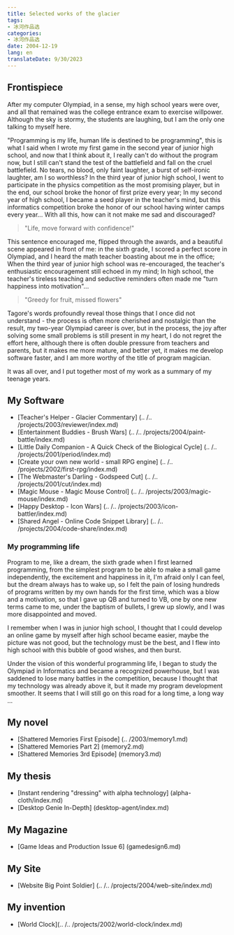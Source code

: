 ```yaml
---
title: Selected works of the glacier
tags:
- 冰河作品选
categories:
- 冰河作品选
date: 2004-12-19
lang: en
translateDate: 9/30/2023
---
```


## Frontispiece

After my computer Olympiad, in a sense, my high school years were over, and all that remained was the college entrance exam to exercise willpower. Although the sky is stormy, the students are laughing, but I am the only one talking to myself here.

"Programming is my life, human life is destined to be programming", this is what I said when I wrote my first game in the second year of junior high school, and now that I think about it, I really can't do without the program now, but I still can't stand the test of the battlefield and fall on the cruel battlefield. No tears, no blood, only faint laughter, a burst of self-ironic laughter, am I so worthless? In the third year of junior high school, I went to participate in the physics competition as the most promising player, but in the end, our school broke the honor of first prize every year; In my second year of high school, I became a seed player in the teacher's mind, but this informatics competition broke the honor of our school having winter camps every year... With all this, how can it not make me sad and discouraged?

> "Life, move forward with confidence!"

This sentence encouraged me, flipped through the awards, and a beautiful scene appeared in front of me: in the sixth grade, I scored a perfect score in Olympiad, and I heard the math teacher boasting about me in the office; When the third year of junior high school was re-encouraged, the teacher's enthusiastic encouragement still echoed in my mind; In high school, the teacher's tireless teaching and seductive reminders often made me "turn happiness into motivation"...

> "Greedy for fruit, missed flowers"

Tagore's words profoundly reveal those things that I once did not understand - the process is often more cherished and nostalgic than the result, my two-year Olympiad career is over, but in the process, the joy after solving some small problems is still present in my heart, I do not regret the effort here, although there is often double pressure from teachers and parents, but it makes me more mature, and better yet, it makes me develop software faster, and I am more worthy of the title of program magician.

It was all over, and I put together most of my work as a summary of my teenage years.

## My Software

- [Teacher's Helper - Glacier Commentary] (.. /.. /projects/2003/reviewer/index.md)
- [Entertainment Buddies - Brush Wars] (.. /.. /projects/2004/paint-battle/index.md)
- [Little Daily Companion - A Quick Check of the Biological Cycle] (.. /.. /projects/2001/period/index.md)
- [Create your own new world - small RPG engine] (.. /.. /projects/2002/first-rpg/index.md)
- [The Webmaster's Darling - Godspeed Cut] (.. /.. /projects/2001/cut/index.md)
- [Magic Mouse - Magic Mouse Control] (.. /.. /projects/2003/magic-mouse/index.md)
- [Happy Desktop - Icon Wars] (.. /.. /projects/2003/icon-battler/index.md)
- [Shared Angel - Online Code Snippet Library] (.. /.. /projects/2004/code-share/index.md)

### My programming life

Program to me, like a dream, the sixth grade when I first learned programming, from the simplest program to be able to make a small game independently, the excitement and happiness in it, I'm afraid only I can feel, but the dream always has to wake up, so I felt the pain of losing hundreds of programs written by my own hands for the first time, which was a blow and a motivation, so that I gave up QB and turned to VB, one by one new terms came to me, under the baptism of bullets, I grew up slowly, and I was more disappointed and moved.

I remember when I was in junior high school, I thought that I could develop an online game by myself after high school became easier, maybe the picture was not good, but the technology must be the best, and I flew into high school with this bubble of good wishes, and then burst.

Under the vision of this wonderful programming life, I began to study the Olympiad in Informatics and became a recognized powerhouse, but I was saddened to lose many battles in the competition, because I thought that my technology was already above it, but it made my program development smoother. It seems that I will still go on this road for a long time, a long way ...

## My novel

- [Shattered Memories First Episode] (.. /2003/memory1.md)
- [Shattered Memories Part 2] (memory2.md)
- [Shattered Memories 3rd Episode] (memory3.md)

## My thesis

- [Instant rendering "dressing" with alpha technology] (alpha-cloth/index.md)
- [Desktop Genie In-Depth] (desktop-agent/index.md)

## My Magazine

- [Game Ideas and Production Issue 6] (gamedesign6.md)

## My Site

- [Website Big Point Soldier] (.. /.. /projects/2004/web-site/index.md)

## My invention

- [World Clock](.. /.. /projects/2002/world-clock/index.md)
